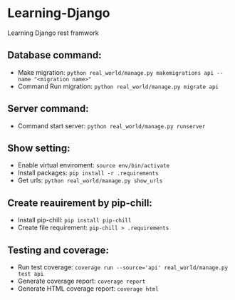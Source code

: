 # Learning-Django
Learning Django rest framwork

## Database command:
- Make migration: `python real_world/manage.py makemigrations api --name "<migration name>"`
- Command Run migration: `python real_world/manage.py migrate api`

## Server command:
- Command start server: `python real_world/manage.py runserver`

## Show setting:
- Enable virtual enviroment: `source env/bin/activate`
- Install packages: `pip install -r .requirements`
- Get urls: `python real_world/manage.py show_urls`

## Create reauirement by pip-chill:
- Install pip-chill: `pip install pip-chill`
- Create file requirement: `pip-chill > .requirements`

## Testing and coverage:
- Run test coverage: `coverage run --source='api' real_world/manage.py test api`
- Generate coverage report: `coverage report`
- Generate HTML coverage report: `coverage html`
